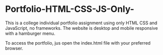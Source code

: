 # Portfolio-HTML-CSS-JS-Only-
This is a college individual portfolio assignment using only HTML CSS and JavaScript, no frameworks.
The website is desktop and mobile responsive with a hamburger menu.

To access the portfolio, jus open the index.html file with your preferred browser. 
